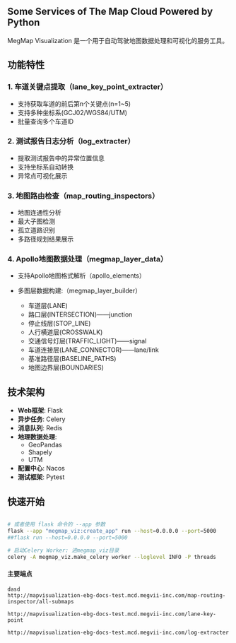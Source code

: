 ## Some Services of The Map Cloud Powered by Python

MegMap Visualization 是一个用于自动驾驶地图数据处理和可视化的服务工具。

## 功能特性

### 1. 车道关键点提取（lane_key_point_extracter）

- 支持获取车道的前后第n个关键点(n=1~5)
- 支持多种坐标系(GCJ02/WGS84/UTM)
- 批量查询多个车道ID

### 2. 测试报告日志分析（log_extracter）

- 提取测试报告中的异常位置信息
- 支持坐标系自动转换
- 异常点可视化展示

### 3. 地图路由检查（map_routing_inspectors）

- 地图连通性分析
- 最大子图检测
- 孤立道路识别
- 多路径规划结果展示

### 4. Apollo地图数据处理（megmap_layer_data）

- 支持Apollo地图格式解析（apollo_elements）
- 多图层数据构建:（megmap_layer_builder）

  - 车道层(LANE)
  - 路口层(INTERSECTION)——junction
  - 停止线层(STOP_LINE)
  - 人行横道层(CROSSWALK)
  - 交通信号灯层(TRAFFIC_LIGHT)——signal
  - 车道连接层(LANE_CONNECTOR)——lane/link
  - 基准路径层(BASELINE_PATHS)
  - 地图边界层(BOUNDARIES)

## 技术架构

- **Web框架**: Flask
- **异步任务**: Celery
- **消息队列**: Redis
- **地理数据处理**:
  - GeoPandas
  - Shapely
  - UTM
- **配置中心**: Nacos
- **测试框架**: Pytest

## 快速开始

```bash

# 或者使用 flask 命令的 --app 参数
flask --app "megmap_viz:create_app" run --host=0.0.0.0 --port=5000
##flask run --host=0.0.0.0 --port=5000

# 启动Celery Worker: 进megmap_viz目录
celery -A megmap_viz.make_celery worker --loglevel INFO -P threads
```

#### 主要端点

```
dasd
http://mapvisualization-ebg-docs-test.mcd.megvii-inc.com/map-routing-inspector/all-submaps

http://mapvisualization-ebg-docs-test.mcd.megvii-inc.com/lane-key-point

http://mapvisualization-ebg-docs-test.mcd.megvii-inc.com/log-extracter
```
